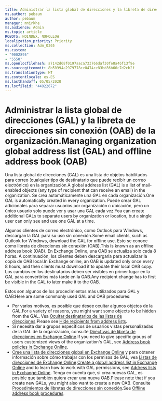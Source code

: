 ```yaml
---
title: Administrar la lista global de direcciones y la libreta de direcciones sin conexión de la organización
ms.author: pebaum
author: pebaum
manager: mnirkhe
ms.audience: Admin
ms.topic: article
ROBOTS: NOINDEX, NOFOLLOW
localization_priority: Priority
ms.collection: Adm_O365
ms.custom:
- "9002895"
- "5550"
ms.openlocfilehash: a7142d68f0197aaca733766daf30fe8a46f13f9e
ms.sourcegitcommit: 8b50994a2979778ce8474ce83bd86b60e7d2cb2f
ms.translationtype: HT
ms.contentlocale: es-ES
ms.lasthandoff: 05/05/2020
ms.locfileid: "44022672"
---
```

# <a name="managing-organization-global-address-list-gal-and-offline-address-book-oab"></a><span data-ttu-id="4b428-102">Administrar la lista global de direcciones (GAL) y la libreta de direcciones sin conexión (OAB) de la organización.</span><span class="sxs-lookup"><span data-stu-id="4b428-102">Managing organization global address list (GAL) and offline address book (OAB)</span></span>

<span data-ttu-id="4b428-103">Una lista global de direcciones (GAL) es una lista de objetos habilitados para correo (cualquier tipo de destinatario que puede recibir un correo electrónico) en la organización.</span><span class="sxs-lookup"><span data-stu-id="4b428-103">A global address list (GAL) is a list of mail-enabled objects (any type of recipient that can receive an email) in the organization.</span></span> <span data-ttu-id="4b428-104">Se crea automáticamente una GAL en cada organización.</span><span class="sxs-lookup"><span data-stu-id="4b428-104">One GAL is automatically created in every organization.</span></span> <span data-ttu-id="4b428-105">Puede crear GAL adicionales para separar usuarios por organización o ubicación, pero un único usuario solo puede ver y usar una GAL cada vez.</span><span class="sxs-lookup"><span data-stu-id="4b428-105">You can create additional GALs to separate users by organization or location, but a single user can only see and use one GAL at a time.</span></span>

<span data-ttu-id="4b428-106">Algunos clientes de correo electrónico, como Outlook para Windows, descargan la GAL para su uso sin conexión.</span><span class="sxs-lookup"><span data-stu-id="4b428-106">Some email clients, such as Outlook for Windows, download the GAL for offline use.</span></span> <span data-ttu-id="4b428-107">Esto se conoce como libreta de direcciones sin conexión (OAB).</span><span class="sxs-lookup"><span data-stu-id="4b428-107">This is known as an offline address book (OAB).</span></span> <span data-ttu-id="4b428-108">En Exchange Online, una OAB se actualiza solo cada 8 horas. A continuación, los clientes deben descargarla para actualizar la copia de OAB local.</span><span class="sxs-lookup"><span data-stu-id="4b428-108">In Exchange online, an OAB is updated only once every 8 hours, and then clients must download it to update their local OAB copy.</span></span> <span data-ttu-id="4b428-109">Los cambios en los destinatarios deben ser visibles en primer lugar en la GAL para convertirlos más tarde en la OAB.</span><span class="sxs-lookup"><span data-stu-id="4b428-109">Any recipient change has to first be visible in the GAL to later make it to the OAB.</span></span>

<span data-ttu-id="4b428-110">Estos son algunos de los procedimientos más utilizados para GAL y OAB:</span><span class="sxs-lookup"><span data-stu-id="4b428-110">Here are some commonly used GAL and OAB procedures:</span></span>

- <span data-ttu-id="4b428-111">Por varios motivos, es posible que desee ocultar algunos objetos de la GAL.</span><span class="sxs-lookup"><span data-stu-id="4b428-111">For a variety of reasons, you might want some objects to be hidden from the GAL.</span></span> <span data-ttu-id="4b428-112">Vea [Ocultar destinatarios de las listas de direcciones](https://docs.microsoft.com/exchange/address-books/address-lists/manage-address-lists#hide-recipients-from-address-lists).</span><span class="sxs-lookup"><span data-stu-id="4b428-112">Please see [Hide recipients from address lists](https://docs.microsoft.com/exchange/address-books/address-lists/manage-address-lists#hide-recipients-from-address-lists).</span></span>
- <span data-ttu-id="4b428-113">Si necesita dar a grupos específicos de usuarios vistas personalizadas de la GAL de la organización, consulte [Directivas de libreta de direcciones en Exchange Online](https://docs.microsoft.com/exchange/address-books/address-book-policies/address-book-policies).</span><span class="sxs-lookup"><span data-stu-id="4b428-113">If you need to give specific groups of users customized views of the organization's GAL, see [Address book policies in Exchange Online](https://docs.microsoft.com/exchange/address-books/address-book-policies/address-book-policies).</span></span>
- <span data-ttu-id="4b428-114">[Cree una lista de direcciones global en Exchange Online](https://docs.microsoft.com/exchange/address-books/address-lists/create-global-address-list) y para obtener información sobre cómo trabajar con los permisos de GAL, vea [Listas de direcciones de Exchange Online](https://docs.microsoft.com/exchange/address-books/address-lists/address-lists).</span><span class="sxs-lookup"><span data-stu-id="4b428-114">[Create a global address list in Exchange Online](https://docs.microsoft.com/exchange/address-books/address-lists/create-global-address-list) and to learn how to work with GAL permissions, see [Address lists in Exchange Online](https://docs.microsoft.com/exchange/address-books/address-lists/address-lists).</span></span> <span data-ttu-id="4b428-115">Tenga en cuenta que, si crea nuevas GAL, es posible que también quiera crear una nueva OAB.</span><span class="sxs-lookup"><span data-stu-id="4b428-115">Please note that if you create new GALs, you might also want to create a new OAB.</span></span> <span data-ttu-id="4b428-116">Consulte [Procedimientos de libretas de direcciones sin conexión](https://docs.microsoft.com/exchange/address-books/offline-address-books/offline-address-book-procedures).</span><span class="sxs-lookup"><span data-stu-id="4b428-116">See [Offline address book procedures](https://docs.microsoft.com/exchange/address-books/offline-address-books/offline-address-book-procedures).</span></span>
